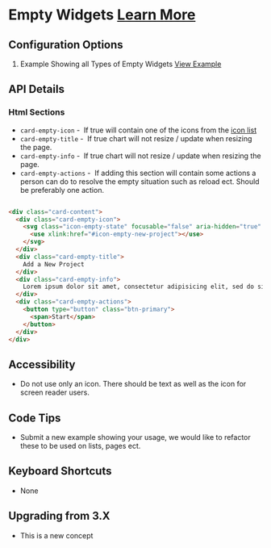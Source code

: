 
# Empty Widgets  [Learn More](#)

## Configuration Options

1. Example Showing all Types of Empty Widgets [View Example]( ../components/empty-widgets/example-index)

## API Details

### Html Sections

-   `card-empty-icon` -  If true will contain one of the icons from the [icon list](http://git.infor.com/projects/SOHO/repos/controls/browse/components/empty-widgets/svg-empty.html)
-   `card-empty-title` -  If true chart will not resize / update when resizing the page.
-   `card-empty-info` -  If true chart will not resize / update when resizing the page.
-   `card-empty-actions` -  If adding this section will contain some actions a person can do to resolve the empty situation such as reload ect. Should be preferably one action.

```html

<div class="card-content">
  <div class="card-empty-icon">
    <svg class="icon-empty-state" focusable="false" aria-hidden="true" role="presentation">
      <use xlink:href="#icon-empty-new-project"></use>
    </svg>
  </div>
  <div class="card-empty-title">
    Add a New Project
  </div>
  <div class="card-empty-info">
    Lorem ipsum dolor sit amet, consectetur adipisicing elit, sed do siusmod temp.
  </div>
  <div class="card-empty-actions">
    <button type="button" class="btn-primary">
      <span>Start</span>
    </button>
  </div>
</div>

```

## Accessibility

- Do not use only an icon. There should be text as well as the icon for screen reader users.

## Code Tips

- Submit a new example showing your usage, we would like to refactor these to be used on lists, pages ect.

## Keyboard Shortcuts

- None

## Upgrading from 3.X

- This is a new concept
